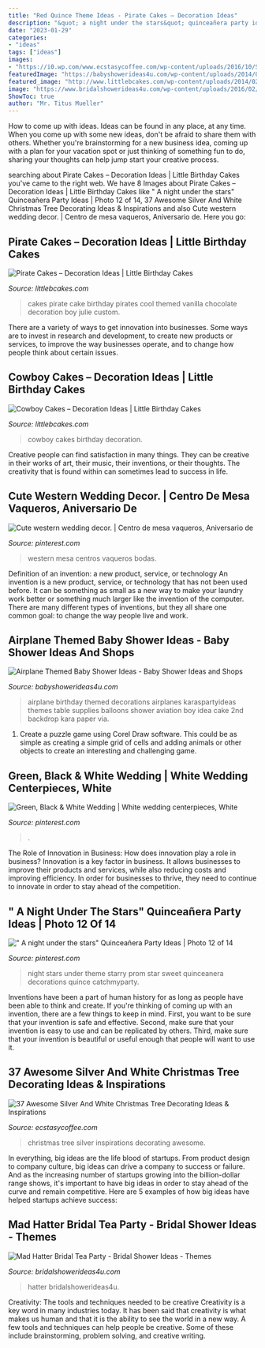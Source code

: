 ```yaml
---
title: "Red Quince Theme Ideas - Pirate Cakes – Decoration Ideas"
description: "&quot; a night under the stars&quot; quinceañera party ideas"
date: "2023-01-29"
categories:
- "ideas"
tags: ["ideas"]
images:
- "https://i0.wp.com/www.ecstasycoffee.com/wp-content/uploads/2016/10/Silver-and-White-Christmas-Tree.jpg"
featuredImage: "https://babyshowerideas4u.com/wp-content/uploads/2014/01/airplane-51.jpg"
featured_image: "http://www.littlebcakes.com/wp-content/uploads/2014/02/Cowboy-Wedding-Cakes.jpg"
image: "https://www.bridalshowerideas4u.com/wp-content/uploads/2016/02/Mad-Hatter-Bridal-Tea-Party-deck-of-cards-decor-and-characters.jpeg"
ShowToc: true
author: "Mr. Titus Mueller"
---
```



How to come up with ideas.
Ideas can be found in any place, at any time. When you come up with some new ideas, don't be afraid to share them with others. Whether you're brainstorming for a new business idea, coming up with a plan for your vacation spot or just thinking of something fun to do, sharing your thoughts can help jump start your creative process.

	

		
searching about Pirate Cakes – Decoration Ideas | Little Birthday Cakes you've came to the right web. We have 8 Images about Pirate Cakes – Decoration Ideas | Little Birthday Cakes like &quot; A night under the stars&quot; Quinceañera Party Ideas | Photo 12 of 14, 37 Awesome Silver And White Christmas Tree Decorating Ideas &amp; Inspirations and also Cute western wedding decor. | Centro de mesa vaqueros, Aniversario de. Here you go:
		
    
## Pirate Cakes – Decoration Ideas | Little Birthday Cakes

<img loading=lazy src="http://www.littlebcakes.com/wp-content/uploads/2013/08/Pirate-Cake.jpg" onerror="this.onerror=null;this.src='https://tse1.mm.bing.net/th?id=OIP.R3Y5PYGv4gTqSeNIEjy6xQHaKt&amp;pid=15.1';" alt="Pirate Cakes – Decoration Ideas | Little Birthday Cakes">

_Source: littlebcakes.com_

>cakes pirate cake birthday pirates cool themed vanilla chocolate decoration boy julie custom. 

	

There are a variety of ways to get innovation into businesses. Some ways are to invest in research and development, to create new products or services, to improve the way businesses operate, and to change how people think about certain issues. 

    
## Cowboy Cakes – Decoration Ideas | Little Birthday Cakes

<img loading=lazy src="http://www.littlebcakes.com/wp-content/uploads/2014/02/Cowboy-Wedding-Cakes.jpg" onerror="this.onerror=null;this.src='https://tse3.mm.bing.net/th?id=OIP.OA0mNdhMvr2LFDIbD5nAIQHaMX&amp;pid=15.1';" alt="Cowboy Cakes – Decoration Ideas | Little Birthday Cakes">

_Source: littlebcakes.com_

>cowboy cakes birthday decoration. 

	

Creative people can find satisfaction in many things. They can be creative in their works of art, their music, their inventions, or their thoughts. The creativity that is found within can sometimes lead to success in life.

    
## Cute Western Wedding Decor. | Centro De Mesa Vaqueros, Aniversario De

<img loading=lazy src="https://i.pinimg.com/736x/eb/04/01/eb0401fa67e4e07e2650236ba8d3ec89--old-western-decor-western-cowboy.jpg" onerror="this.onerror=null;this.src='https://tse1.mm.bing.net/th?id=OIP.csAAjHglqcabcj_dxbcARQHaLH&amp;pid=15.1';" alt="Cute western wedding decor. | Centro de mesa vaqueros, Aniversario de">

_Source: pinterest.com_

>western mesa centros vaqueros bodas. 

	

Definition of an invention: a new product, service, or technology
An invention is a new product, service, or technology that has not been used before. It can be something as small as a new way to make your laundry work better or something much larger like the invention of the computer. There are many different types of inventions, but they all share one common goal: to change the way people live and work.

    
## Airplane Themed Baby Shower Ideas - Baby Shower Ideas And Shops

<img loading=lazy src="https://babyshowerideas4u.com/wp-content/uploads/2014/01/airplane-51.jpg" onerror="this.onerror=null;this.src='https://tse1.mm.bing.net/th?id=OIP.nKpbKO2XOuZ3Xb297BfY7gHaLH&amp;pid=15.1';" alt="Airplane Themed Baby Shower Ideas - Baby Shower Ideas and Shops">

_Source: babyshowerideas4u.com_

>airplane birthday themed decorations airplanes karaspartyideas themes table supplies balloons shower aviation boy idea cake 2nd backdrop kara paper via. 

	

1. Create a puzzle game using Corel Draw software. This could be as simple as creating a simple grid of cells and adding animals or other objects to create an interesting and challenging game. 

    
## Green, Black &amp; White Wedding | White Wedding Centerpieces, White

<img loading=lazy src="https://i.pinimg.com/736x/5c/f3/df/5cf3df4af59f176858c84bc405738efb.jpg" onerror="this.onerror=null;this.src='https://tse4.mm.bing.net/th?id=OIP.BGUD1soXlOhMfuzTuDKVbQHaLH&amp;pid=15.1';" alt="Green, Black &amp; White Wedding | White wedding centerpieces, White">

_Source: pinterest.com_

>. 

	

The Role of Innovation in Business: How does innovation play a role in business?
Innovation is a key factor in business. It allows businesses to improve their products and services, while also reducing costs and improving efficiency. In order for businesses to thrive, they need to continue to innovate in order to stay ahead of the competition.

    
## &quot; A Night Under The Stars&quot; Quinceañera Party Ideas | Photo 12 Of 14

<img loading=lazy src="https://i.pinimg.com/736x/cd/1a/c6/cd1ac65341b1203ad8becd25a2e070a3.jpg" onerror="this.onerror=null;this.src='https://tse3.mm.bing.net/th?id=OIP.xML_OZIJBvlB6A_G6QngBQHaLG&amp;pid=15.1';" alt="&quot; A night under the stars&quot; Quinceañera Party Ideas | Photo 12 of 14">

_Source: pinterest.com_

>night stars under theme starry prom star sweet quinceanera decorations quince catchmyparty. 

	

Inventions have been a part of human history for as long as people have been able to think and create. If you're thinking of coming up with an invention, there are a few things to keep in mind. First, you want to be sure that your invention is safe and effective. Second, make sure that your invention is easy to use and can be replicated by others. Third, make sure that your invention is beautiful or useful enough that people will want to use it.

    
## 37 Awesome Silver And White Christmas Tree Decorating Ideas &amp; Inspirations

<img loading=lazy src="https://i0.wp.com/www.ecstasycoffee.com/wp-content/uploads/2016/10/Silver-and-White-Christmas-Tree.jpg" onerror="this.onerror=null;this.src='https://tse1.mm.bing.net/th?id=OIP.0260ZyVdk8vFJpUypSPWtQHaJ4&amp;pid=15.1';" alt="37 Awesome Silver And White Christmas Tree Decorating Ideas &amp; Inspirations">

_Source: ecstasycoffee.com_

>christmas tree silver inspirations decorating awesome. 

	

In everything, big ideas are the life blood of startups. From product design to company culture, big ideas can drive a company to success or failure. And as the increasing number of startups growing into the billion-dollar range shows, it's important to have big ideas in order to stay ahead of the curve and remain competitive. Here are 5 examples of how big ideas have helped startups achieve success: 
    
## Mad Hatter Bridal Tea Party - Bridal Shower Ideas - Themes

<img loading=lazy src="https://www.bridalshowerideas4u.com/wp-content/uploads/2016/02/Mad-Hatter-Bridal-Tea-Party-deck-of-cards-decor-and-characters.jpeg" onerror="this.onerror=null;this.src='https://tse4.mm.bing.net/th?id=OIP.tH-2ywqa3bQcdSTJdaiD3wHaLH&amp;pid=15.1';" alt="Mad Hatter Bridal Tea Party - Bridal Shower Ideas - Themes">

_Source: bridalshowerideas4u.com_

>hatter bridalshowerideas4u. 

	

Creativity: The tools and techniques needed to be creative
Creativity is a key word in many industries today. It has been said that creativity is what makes us human and that it is the ability to see the world in a new way. A few tools and techniques can help people be creative. Some of these include brainstorming, problem solving, and creative writing.

